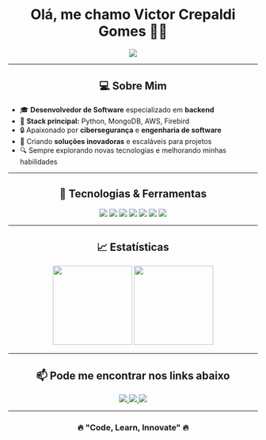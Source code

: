 <h1 align="center"> Olá, me chamo Victor Crepaldi Gomes 👋🏻</h1>

<p align="center">
  <img src="https://readme-typing-svg.herokuapp.com?font=Fira+Code&pause=1000&color=00E1FF&center=true&width=450&lines=Backend+Developer;Python+%7C+MongoDB+%7C+AWS;Cybersecurity+%7C+Software+Engineering;Always+Learning+New+Technologies!">
</p>

---

<h2 align="center">💻 Sobre Mim</h2>

- 🎓 **Desenvolvedor de Software** especializado em **backend**  
- 🐍 **Stack principal:** Python, MongoDB, AWS, Firebird  
- 🔒 Apaixonado por **cibersegurança** e **engenharia de software**  
- 🚀 Criando **soluções inovadoras** e escaláveis para projetos  
- 🔍 Sempre explorando novas tecnologias e melhorando minhas habilidades  

---

<h2 align="center">🚀 Tecnologias & Ferramentas</h2>

<p align="center">
  <img src="https://img.shields.io/badge/Python-3776AB?style=for-the-badge&logo=python&logoColor=white">
  <img src="https://img.shields.io/badge/MongoDB-4EA94B?style=for-the-badge&logo=mongodb&logoColor=white">
  <img src="https://img.shields.io/badge/AWS-FF9900?style=for-the-badge&logo=amazonaws&logoColor=white">
  <img src="https://img.shields.io/badge/Firebird-FF4500?style=for-the-badge&logo=firebird&logoColor=white">
  <img src="https://img.shields.io/badge/HTML5-E34F26?style=for-the-badge&logo=html5&logoColor=white">
  <img src="https://img.shields.io/badge/CSS3-1572B6?style=for-the-badge&logo=css3&logoColor=white">
  <img src="https://img.shields.io/badge/GitHub-181717?style=for-the-badge&logo=github&logoColor=white">
</p>

---

<h2 align="center">📈 Estatísticas</h2>

<p align="center">
  <img src="https://github-readme-stats.vercel.app/api?username=VictorCrepaldiGomes&show_icons=true&theme=radical&hide=issues&count_private=true" height="160px"/>
  <img src="https://github-readme-streak-stats.herokuapp.com/?user=VictorCrepaldiGomes&theme=radical" height="160px"/>
</p>

---

<h2 align="center">📫 Pode me encontrar nos links abaixo </h2>

<p align="center">
  <a href="https://www.linkedin.com/in/victor-gomes-b067a3266/" target="_blank">
    <img src="https://img.shields.io/badge/LinkedIn-0077B5?style=for-the-badge&logo=linkedin&logoColor=white">
  </a>
  <a href="victorcrepaldigomes@gmail.com" target="_blank">
    <img src="https://img.shields.io/badge/Email-D14836?style=for-the-badge&logo=gmail&logoColor=white">
  </a>
  <a href="https://github.com/VictorCrepaldiGomes" target="_blank">
    <img src="https://img.shields.io/badge/GitHub-181717?style=for-the-badge&logo=github&logoColor=white">
  </a>
</p>

---

<h3 align="center">🔥 "Code, Learn, Innovate" 🔥</h3>

